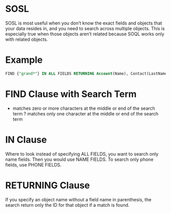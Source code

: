 # SOSL

SOSL is most useful when you don’t know the exact fields and objects that your data resides in, and you need to search across multiple objects. This is especially true when those objects aren’t related because SOQL works only with related objects.

# Example

```SQL
FIND {"grand*"} IN ALL FIELDS RETURNING Account(Name), Contact(LastName, FirstName, Email)
```

# FIND Clause with Search Term
* matches zero or more characters at the middle or end of the search term
? matches only one character at the middle or end of the search term

# IN Clause
Where to look
instead of specifying ALL FIELDS, you want to search only name fields. Then you would use NAME FIELDS. To search only phone fields, use PHONE FIELDS.

# RETURNING Clause
If you specify an object name without a field name in parenthesis, the search return only the ID for that object if a match is found.
